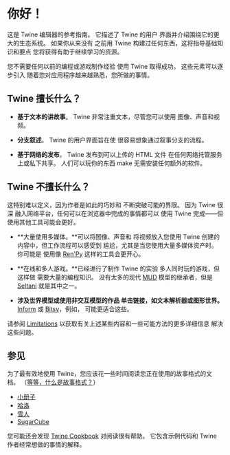 # 你好！

这是 Twine 编辑器的参考指南。 它描述了 Twine 的用户
界面并介绍围绕它的更大的生态系统。 如果你从来没有
之前用 Twine 构建过任何东西，这将指导基础知识和要点
您将获得有助于继续学习的资源。

您不需要任何以前的编程或游戏制作经验
使用 Twine 取得成功。 这些元素可以逐步引入
随着您对应用程序越来越熟悉，您所做的事情。

## Twine 擅长什么？

- **基于文本的讲故事**。 Twine 非常注重文本，尽管您可以使用
   图像、声音和视频。

- **分支叙述**。 Twine 的用户界面旨在使
   很容易想象通过叙事分支的流程。

- **基于网络的发布**。 Twine 发布到可以上传的 HTML 文件
   在任何网络托管服务上或私下共享。 人们可以玩你的东西
   make 无需安装任何额外的软件。

## Twine 不擅长什么？

这特别难以定义，因为作者是如此的巧妙和
不断突破可能的界限。 因为 Twine 很深
融入网络平台，任何可以在浏览器中完成的事情都可以
使用 Twine 完成——但使用其他工具可能会更好。

- **大量使用多媒体。**可以将图像、声音和
   将视频放入您使用 Twine 创建的内容中，但工作流程可以感受到
   尴尬，尤其是当您使用大量多媒体资产时。 你可能是
   使用像 [Ren'Py](https://www.renpy.org) 这样的工具会更开心。

- **在线和多人游戏。**已经进行了制作 Twine 的实验
   多人同时玩的游戏，但这样做
   需要大量的编程知识。 没有太多的现代
   [MUD](https://en.wikipedia.org/wiki/MUD) 模型的继承者，但是
   [Seltani](http://seltani.net) 就是其中之一。

- **涉及世界模型或使用非交互模型的作品
   单击链接，如文本解析器或图形世界。**
   [Inform](http://inform7.com) 或 [Bitsy](http://www.bitsy.org)，例如，
   可能更适合这些。

请参阅 [Limitations](../limitations/index.md) 以获取有关上述某些内容和一些可能方法的更多详细信息
解决这些问题。

## 参见

为了最有效地使用 Twine，您应该花一些时间阅读您正在使用的故事格式的文档。 （[等等，什么是故事格式？](getting-started/basic-concepts.html#story-formats)）

- [小册子](http://klembot.github.io/chapbook/guide/)
- [哈洛](https://twine2.neocities.org)
- [雪人](https://videlais.github.io/snowman/2/)
- [SugarCube](http://www.motoslave.net/sugarcube/2/)

您可能还会发现 [Twine Cookbook](https://twinery.org/cookbook) 对阅读很有帮助。 它包含示例代码和 Twine 作者经常想做的事情的解释。